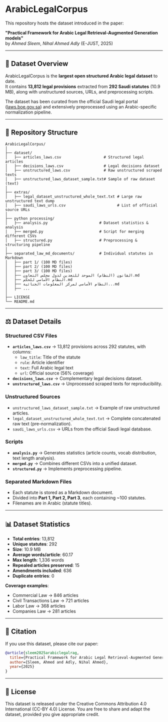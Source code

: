 # ArabicLegalCorpus

This repository hosts the dataset introduced in the paper:

**"Practical Framework for Arabic Legal Retrieval-Augmented Generation models"**  
by *Ahmed Sleem*, *Nihal Ahmed Adly* (E-JUST, 2025)

---

## 📖 Dataset Overview
ArabicLegalCorpus is the **largest open structured Arabic legal dataset** to date.  
It contains **13,812 legal provisions** extracted from **292 Saudi statutes** (10.9 MB), along with unstructured sources, URLs, and preprocessing scripts.  

The dataset has been curated from the official Saudi legal portal ([laws.boe.gov.sa](https://laws.boe.gov.sa)) and extensively preprocessed using an Arabic-specific normalization pipeline.  

---

## 📂 Repository Structure

```text
ArabicLegalCorpus/
│
├── dataset/
│   ├── articles_laws.csv                   # Structured legal articles
│   ├── decisions_laws.csv                  # Legal decisions dataset
│   ├── unstructured_laws.csv               # Raw unstructured scraped texts
│   ├── unstructured_laws_dataset_sample.txt# Sample of raw dataset (text)
│
├── extras/
│   ├── legal_dataset_unstructured_whole_text.txt # Large raw unstructured text dump
│   ├── saudi_laws_urls.csv                       # List of official source URLs
│
├── python processing/
│   ├── analysis.py                       # Dataset statistics & analysis
│   ├── merged.py                         # Script for merging different CSVs
│   ├── structured.py                     # Preprocessing & structuring pipeline
│
├── separated_law_md_documents/           # Individual statutes in Markdown
│   ├── part 1/ (100 MD files)
│   ├── part 2/ (100 MD files)
│   ├── part 3/ (100 MD files)
│   ├── القانون (النظام) الموحد للتعدين لدول مجلس التعاون.md
│   ├── النظام الأساسي للحكم.md
│   ├── النظام الأساسي لمركز المعلومات الجنائية...md
│   ├── ...
│
├── LICENSE
└── README.md

```

---

## ⚖️ Dataset Details

### **Structured CSV Files**
- **`articles_laws.csv`** → 13,812 provisions across 292 statutes, with columns:
  - `law_title`: Title of the statute
  - `rule`: Article identifier
  - `text`: Full Arabic legal text
  - `url`: Official source (56% coverage)  
- **`decisions_laws.csv`** → Complementary legal decisions dataset.  
- **`unstructured_laws.csv`** → Unprocessed scraped texts for reproducibility.  

### **Unstructured Sources**
- `unstructured_laws_dataset_sample.txt` → Example of raw unstructured articles.  
- `legal_dataset_unstructured_whole_text.txt` → Complete concatenated raw text (pre-normalization).  
- `saudi_laws_urls.csv` → URLs from the official Saudi legal database.  

### **Scripts**
- **`analysis.py`** → Generates statistics (article counts, vocab distribution, text length analysis).  
- **`merged.py`** → Combines different CSVs into a unified dataset.  
- **`structured.py`** → Implements preprocessing pipeline.  

### **Separated Markdown Files**
- Each statute is stored as a Markdown document.  
- Divided into **Part 1, Part 2, Part 3**, each containing ~100 statutes.  
- Filenames are in Arabic (statute titles).  

---

## 📊 Dataset Statistics
- **Total entries**: 13,812  
- **Unique statutes**: 292  
- **Size**: 10.9 MB  
- **Average words/article**: 60.17  
- **Max length**: 1,336 words  
- **Repealed articles preserved**: 15  
- **Amendments included**: 636  
- **Duplicate entries**: 0  

**Coverage examples**:  
- Commercial Law → 846 articles  
- Civil Transactions Law → 721 articles  
- Labor Law → 368 articles  
- Companies Law → 281 articles  

---

## 📑 Citation
If you use this dataset, please cite our paper:

```bibtex
@article{sleem2025arabiclegalrag,
  title={Practical Framework for Arabic Legal Retrieval-Augmented Generation models},
  author={Sleem, Ahmed and Adly, Nihal Ahmed},
  year={2025}
}

```

---

## 📜 License
This dataset is released under the Creative Commons Attribution 4.0 International (CC-BY 4.0) License.
You are free to share and adapt the dataset, provided you give appropriate credit.

